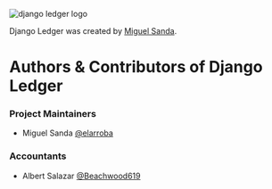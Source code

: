 ![django ledger logo](https://us-east-1.linodeobjects.com/django-ledger/logo/django-ledger-logo@2x.png)

Django Ledger was created by [Miguel Sanda](https://github.com/elarroba).

# __Authors & Contributors of Django Ledger__

### Project Maintainers
* Miguel Sanda [@elarroba](https://github.com/elarroba)

### Accountants
* Albert Salazar [@Beachwood619](https://github.com/Beachwood619)
